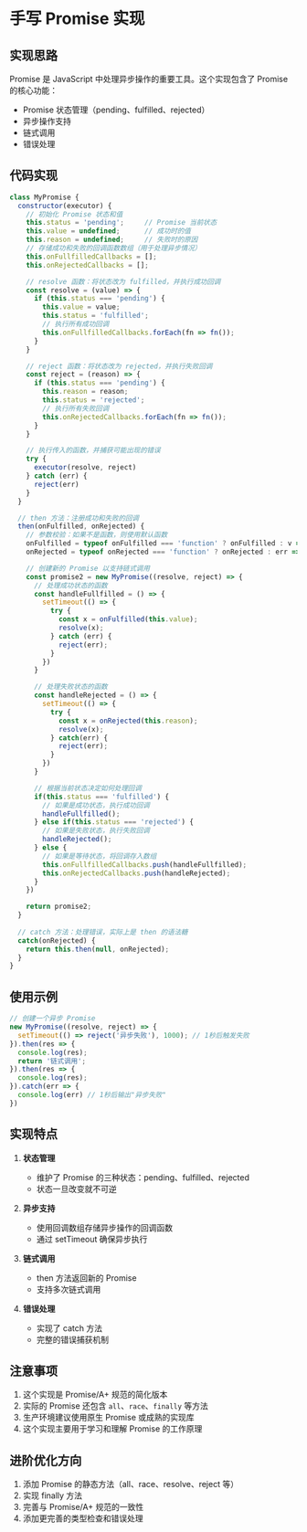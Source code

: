 # 手写 Promise 实现

## 实现思路

Promise 是 JavaScript 中处理异步操作的重要工具。这个实现包含了 Promise 的核心功能：
- Promise 状态管理（pending、fulfilled、rejected）
- 异步操作支持
- 链式调用
- 错误处理

## 代码实现

```javascript
class MyPromise {
  constructor(executor) {
    // 初始化 Promise 状态和值
    this.status = 'pending';     // Promise 当前状态
    this.value = undefined;      // 成功时的值
    this.reason = undefined;     // 失败时的原因
    // 存储成功和失败的回调函数数组（用于处理异步情况）
    this.onFullfilledCallbacks = [];
    this.onRejectedCallbacks = [];

    // resolve 函数：将状态改为 fulfilled，并执行成功回调
    const resolve = (value) => {
      if (this.status === 'pending') {
        this.value = value;
        this.status = 'fulfilled';
        // 执行所有成功回调
        this.onFullfilledCallbacks.forEach(fn => fn());
      }
    }

    // reject 函数：将状态改为 rejected，并执行失败回调
    const reject = (reason) => {
      if (this.status === 'pending') {
        this.reason = reason;
        this.status = 'rejected';
        // 执行所有失败回调
        this.onRejectedCallbacks.forEach(fn => fn());
      }
    }

    // 执行传入的函数，并捕获可能出现的错误
    try {
      executor(resolve, reject)
    } catch (err) {
      reject(err)
    }
  }

  // then 方法：注册成功和失败的回调
  then(onFulfilled, onRejected) {
    // 参数校验：如果不是函数，则使用默认函数
    onFulfilled = typeof onFulfilled === 'function' ? onFulfilled : v => v;
    onRejected = typeof onRejected === 'function' ? onRejected : err => { throw (err) }

    // 创建新的 Promise 以支持链式调用
    const promise2 = new MyPromise((resolve, reject) => {
      // 处理成功状态的函数
      const handleFullfilled = () => {
        setTimeout(() => {
          try {
            const x = onFulfilled(this.value);
            resolve(x);
          } catch (err) {
            reject(err);
          }
        })
      }

      // 处理失败状态的函数
      const handleRejected = () => {
        setTimeout(() => {
          try {
            const x = onRejected(this.reason);
            resolve(x);
          } catch(err) {
            reject(err);
          }
        })
      }

      // 根据当前状态决定如何处理回调
      if(this.status === 'fulfilled') {
        // 如果是成功状态，执行成功回调
        handleFullfilled();
      } else if(this.status === 'rejected') {
        // 如果是失败状态，执行失败回调
        handleRejected();
      } else {
        // 如果是等待状态，将回调存入数组
        this.onFullfilledCallbacks.push(handleFullfilled);
        this.onRejectedCallbacks.push(handleRejected);
      }
    })

    return promise2;
  }
  
  // catch 方法：处理错误，实际上是 then 的语法糖
  catch(onRejected) {
    return this.then(null, onRejected);
  }
}
```

## 使用示例

```javascript
// 创建一个异步 Promise
new MyPromise((resolve, reject) => {
  setTimeout(() => reject('异步失败'), 1000); // 1秒后触发失败
}).then(res => {
  console.log(res);
  return '链式调用';
}).then(res => {
  console.log(res);
}).catch(err => {
  console.log(err) // 1秒后输出"异步失败"
})
```

## 实现特点

1. **状态管理**
   - 维护了 Promise 的三种状态：pending、fulfilled、rejected
   - 状态一旦改变就不可逆

2. **异步支持**
   - 使用回调数组存储异步操作的回调函数
   - 通过 setTimeout 确保异步执行

3. **链式调用**
   - then 方法返回新的 Promise
   - 支持多次链式调用

4. **错误处理**
   - 实现了 catch 方法
   - 完整的错误捕获机制

## 注意事项

1. 这个实现是 Promise/A+ 规范的简化版本
2. 实际的 Promise 还包含 `all`、`race`、`finally` 等方法
3. 生产环境建议使用原生 Promise 或成熟的实现库
4. 这个实现主要用于学习和理解 Promise 的工作原理

## 进阶优化方向

1. 添加 Promise 的静态方法（all、race、resolve、reject 等）
2. 实现 finally 方法
3. 完善与 Promise/A+ 规范的一致性
4. 添加更完善的类型检查和错误处理
